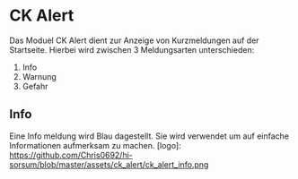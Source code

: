 # CK Alert

Das Moduel CK Alert dient zur Anzeige von Kurzmeldungen auf der Startseite. Hierbei wird zwischen 3 Meldungsarten unterschieden:
1.  Info
2.  Warnung
3.  Gefahr

## Info

Eine Info meldung wird Blau dagestellt. Sie wird verwendet um auf einfache Informationen aufmerksam zu machen.
[logo]: https://github.com/Chris0692/hi-sorsum/blob/master/assets/ck_alert/ck_alert_info.png
